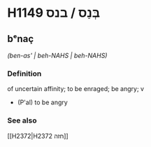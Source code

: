 # H1149 בְּנַס / בנס

## bᵉnaç

_(ben-as' | beh-NAHS | beh-NAHS)_

### Definition

of uncertain affinity; to be enraged; be angry; v

- (P'al) to be angry

### See also

[[H2372|H2372 חזה]]
